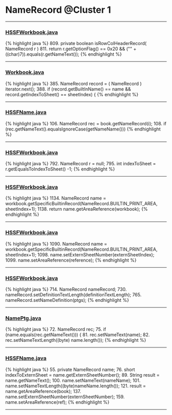 # NameRecord @Cluster 1

***

### [HSSFWorkbook.java](https://searchcode.com/codesearch/view/15642316/)
{% highlight java %}
809. private boolean isRowColHeaderRecord( NameRecord r )
811.     return r.getOptionFlag() == 0x20 && ("" + ((char)7)).equals(r.getNameText());
{% endhighlight %}

***

### [Workbook.java](https://searchcode.com/codesearch/view/15642358/)
{% highlight java %}
385. NameRecord record = ( NameRecord ) iterator.next();
388. if (record.getBuiltInName() == name && record.getIndexToSheet() == sheetIndex) {
{% endhighlight %}

***

### [HSSFName.java](https://searchcode.com/codesearch/view/15642308/)
{% highlight java %}
106. NameRecord rec = book.getNameRecord(i);
108.   if (rec.getNameText().equalsIgnoreCase(getNameName()))
{% endhighlight %}

***

### [HSSFWorkbook.java](https://searchcode.com/codesearch/view/15642316/)
{% highlight java %}
792. NameRecord r = null;
795.     int indexToSheet = r.getEqualsToIndexToSheet() -1;
{% endhighlight %}

***

### [HSSFWorkbook.java](https://searchcode.com/codesearch/view/15642316/)
{% highlight java %}
1134. NameRecord name = workbook.getSpecificBuiltinRecord(NameRecord.BUILTIN_PRINT_AREA, sheetIndex+1);
1138. return name.getAreaReference(workbook);
{% endhighlight %}

***

### [HSSFWorkbook.java](https://searchcode.com/codesearch/view/15642316/)
{% highlight java %}
1090. NameRecord name = workbook.getSpecificBuiltinRecord(NameRecord.BUILTIN_PRINT_AREA, sheetIndex+1);
1098. name.setExternSheetNumber(externSheetIndex);
1099. name.setAreaReference(reference);
{% endhighlight %}

***

### [HSSFWorkbook.java](https://searchcode.com/codesearch/view/15642316/)
{% highlight java %}
714. NameRecord nameRecord;
730. nameRecord.setDefinitionTextLength(definitionTextLength);
765. nameRecord.setNameDefinition(ptgs);
{% endhighlight %}

***

### [NamePtg.java](https://searchcode.com/codesearch/view/15642587/)
{% highlight java %}
72. NameRecord rec;
75.     if (name.equals(rec.getNameText())) {
81. rec.setNameText(name);
82. rec.setNameTextLength((byte) name.length());
{% endhighlight %}

***

### [HSSFName.java](https://searchcode.com/codesearch/view/15642308/)
{% highlight java %}
55. private NameRecord       name;
76.     short indexToExternSheet = name.getExternSheetNumber();
89.     String result = name.getNameText();
100.     name.setNameText(nameName);
101.     name.setNameTextLength((byte)nameName.length());
121.     result = name.getAreaReference(book);
137.     name.setExternSheetNumber(externSheetNumber);
159.     name.setAreaReference(ref);
{% endhighlight %}

***

